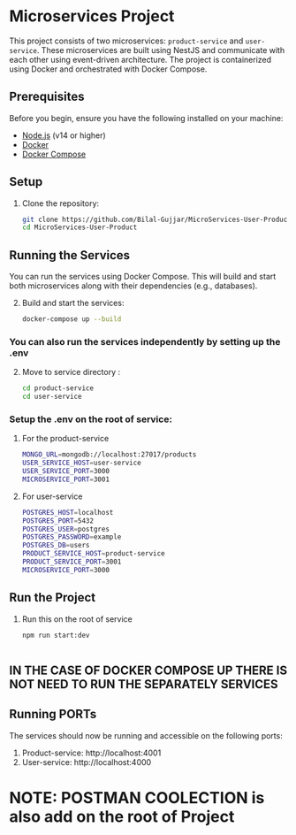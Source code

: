 # Microservices Project

This project consists of two microservices: `product-service` and `user-service`. These microservices are built using NestJS and communicate with each other using event-driven architecture. The project is containerized using Docker and orchestrated with Docker Compose.



## Prerequisites

Before you begin, ensure you have the following installed on your machine:

- [Node.js](https://nodejs.org/) (v14 or higher)
- [Docker](https://www.docker.com/)
- [Docker Compose](https://docs.docker.com/compose/)

## Setup

1. Clone the repository:

   ```bash
   git clone https://github.com/Bilal-Gujjar/MicroServices-User-Product.git
   cd MicroServices-User-Product

## Running the Services

You can run the services using Docker Compose. This will build and start both microservices along with their dependencies (e.g., databases).

2. Build and start the services:

   ```bash
   docker-compose up --build
   
### You can also run the services independently by setting up the .env

2.  Move to service directory :

    ```bash
    cd product-service
    cd user-service

### Setup the .env on the root of service:
    
1. For the product-service

    ```bash
    MONGO_URL=mongodb://localhost:27017/products
    USER_SERVICE_HOST=user-service
    USER_SERVICE_PORT=3000
    MICROSERVICE_PORT=3001
    
2. For user-service

    ```bash 
    POSTGRES_HOST=localhost
    POSTGRES_PORT=5432
    POSTGRES_USER=postgres
    POSTGRES_PASSWORD=example
    POSTGRES_DB=users
    PRODUCT_SERVICE_HOST=product-service
    PRODUCT_SERVICE_PORT=3001
    MICROSERVICE_PORT=3000

## Run the Project 
1. Run this on the root of service 
    ```bash
    npm run start:dev

    

## IN THE CASE OF DOCKER COMPOSE UP  THERE IS NOT NEED TO RUN THE SEPARATELY SERVICES




## Running PORTs
The services should now be running and accessible on the following ports:
1. Product-service: http://localhost:4001
2. User-service: http://localhost:4000

# NOTE:  POSTMAN COOLECTION is also add on the root of Project
